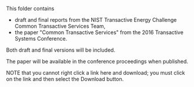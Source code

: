 This folder contains 

* draft and final reports from the NIST Transactive Energy Challenge Common Transactive Services Team,
* the paper "Common Transactive Services" from the 2016 Transactive Systems Conference.

Both draft and final versions will be included.

The paper will be available in the conference proceedings when published.

NOTE that you cannot right click a link here and download; you must click on the link and then select the Download button.
